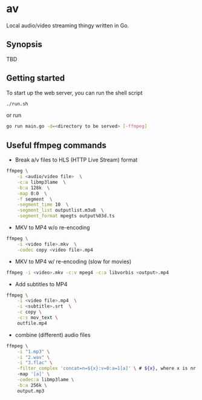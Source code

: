 # av

Local audio/video streaming thingy written in Go.

## Synopsis

TBD

## Getting started

To start up the web server, you can run the shell script

```sh
./run.sh
```

or run

```sh
go run main.go -d=<directory to be served> [-ffmpeg]
```

## Useful ffmpeg commands

* Break a/v files to HLS (HTTP Live Stream) format

```sh
ffmpeg \
	-i <audio/video file>  \
	-c:a libmp3lame  \
	-b:a 128k  \
	-map 0:0  \
	-f segment  \
	-segment_time 10  \
	-segment_list outputlist.m3u8  \
	-segment_format mpegts output%03d.ts
```

* MKV to MP4 w/o re-encoding

```sh
ffmpeg \
	-i <video file>.mkv  \
	-codec copy <video file>.mp4 
```

* MKV to MP4 w/ re-encoding (slow for movies)

```sh
ffmpeg -i <video>.mkv -c:v mpeg4 -c:a libvorbis <output>.mp4
```

* Add subtitles to MP4

```sh
ffmpeg \
	-i <video file>.mp4  \
	-i <subtitle>.srt  \
	-c copy \
	-c:s mov_text \
	outfile.mp4
```

* combine (different) audio files

```sh
ffmpeg \
	-i "1.mp3" \
	-i "2.wav" \
	-i "3.flac" \
	-filter_complex 'concat=n=${x}:v=0:a=1[a]' \ # ${x}, where x is nr of input, ie how many '-i' flags
	-map '[a]' \
	-codec:a libmp3lame \
	-b:a 256k \
	output.mp3
```
